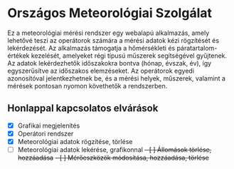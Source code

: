 # Országos Meteorológiai Szolgálat

Ez a meteorológiai mérési rendszer egy webalapú alkalmazás, amely lehetővé teszi az operátorok számára a mérési adatok kézi rögzítését és lekérdezését. Az alkalmazás támogatja a hőmérsékleti és páratartalom-értékek kezelését, amelyeket régi típusú műszerek segítségével gyűjtenek. Az adatok lekérdezhetők időszakokra bontva (hónap, évszak, év), így egyszerűsítve az időszakos elemzéseket. Az operátorok egyedi azonosítóval jelentkezhetnek be, és a mérési helyek, műszerek, valamint a mérések pontosan nyomon követhetők a rendszerben.

## Honlappal kapcsolatos elvárások

- [X] Grafikai megjelenítés
- [x] Operátori rendszer
- [x] Meteorológiai adatok rögzítése, törlése
- [ ] Meteorológiai adatok lekérése, grafikonnal
~~- [ ] Állomások törlése, hozzáadása~~
~~- [ ] Mérőeszközök módosítása, hozzáadása, törlése~~
